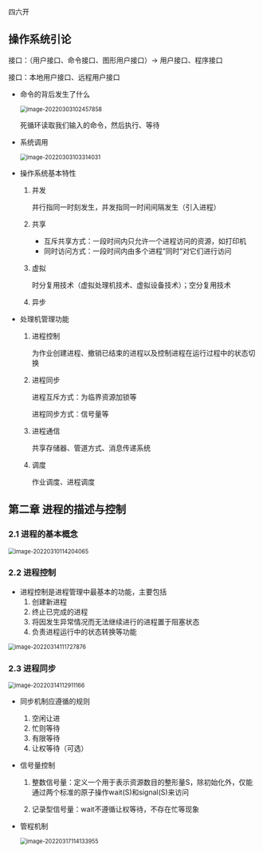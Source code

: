 四六开



## 操作系统引论

接口：（用户接口、命令接口、图形用户接口）-> 用户接口、程序接口

接口：本地用户接口、远程用户接口

- 命令的背后发生了什么

  <img src="操作系统.assets/image-20220303102457858.png" alt="image-20220303102457858" style="zoom:80%;" />

  死循环读取我们输入的命令，然后执行、等待



- 系统调用

  <img src="操作系统.assets/image-20220303103314031.png" alt="image-20220303103314031" style="zoom:80%;" />

  

- 操作系统基本特性

  1. 并发

     并行指同一时刻发生，并发指同一时间间隔发生（引入进程）

  2. 共享

     - 互斥共享方式：一段时间内只允许一个进程访问的资源，如打印机
     - 同时访问方式：一段时间内由多个进程”同时“对它们进行访问

  3. 虚拟

     时分复用技术（虚拟处理机技术、虚拟设备技术）；空分复用技术

  4. 异步

- 处理机管理功能

  1. 进程控制

     为作业创建进程、撤销已结束的进程以及控制进程在运行过程中的状态切换

  2. 进程同步

     进程互斥方式：为临界资源加锁等

     进程同步方式：信号量等

  3. 进程通信

     共享存储器、管道方式、消息传递系统

  4. 调度

     作业调度、进程调度



## 第二章 进程的描述与控制

### 2.1 进程的基本概念

<img src="C:\Users\Dell\AppData\Roaming\Typora\typora-user-images\image-20220310114204065.png" alt="image-20220310114204065" style="zoom:80%;" />



### 2.2 进程控制

- 进程控制是进程管理中最基本的功能，主要包括
  1. 创建新进程
  2. 终止已完成的进程
  3. 将因发生异常情况而无法继续进行的进程置于阻塞状态
  4. 负责进程运行中的状态转换等功能

<img src="D:\C_full\操作系统\操作系统.assets\image-20220314111727876.png" alt="image-20220314111727876" style="zoom:80%;" />



### 2.3 进程同步

<img src="D:\C_full\操作系统\操作系统.assets\image-20220314112911166.png" alt="image-20220314112911166" style="zoom:80%;" />

- 同步机制应遵循的规则
  1. 空闲让进
  2. 忙则等待
  3. 有限等待
  4. 让权等待（可选）

- 信号量控制

  1. 整数信号量：定义一个用于表示资源数目的整形量S，除初始化外，仅能通过两个标准的原子操作wait(S)和signal(S)来访问

  2. 记录型信号量：wait不遵循让权等待，不存在忙等现象

- 管程机制

  <img src="D:\C_full\操作系统\操作系统.assets\image-20220317114133955.png" alt="image-20220317114133955" style="zoom:80%;" />

  
